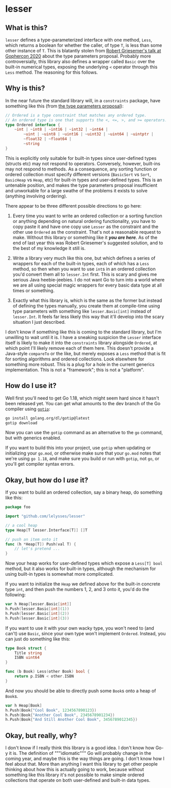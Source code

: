 # lesser

## What is this?

`lesser` defines a type-parameterized interface with one method, `Less`, which returns a boolean for whether the caller, of type `T`, is less than some other instance of `T`. This is blatantly stolen from [Robert Griesemer's talk at Gophercon 2020](https://www.youtube.com/watch?v=TborQFPY2IM) about the type parameters proposal. Probably more controversially, this library also defines a wrapper called `Basic` over the built-in numerical types, exposing the underlying `<` operator through this `Less` method. The reasoning for this follows.

## Why is this?

In the near future the standard library will, in a `constraints` package, have something like this (from [the type parameters proposal](https://go.googlesource.com/proposal/+/refs/heads/master/design/43651-type-parameters.md#operations-based-on-type-sets)):

```go
// Ordered is a type constraint that matches any ordered type.
// An ordered type is one that supports the <, <=, >, and >= operators.
type Ordered interface {
	~int | ~int8 | ~int16 | ~int32 | ~int64 |
		~uint | ~uint8 | ~uint16 | ~uint32 | ~uint64 | ~uintptr |
		~float32 | ~float64 |
		~string
}
```

This is explicitly only suitable for built-in types since user-defined types (structs etc) may not respond to operators. Conversely, however, built-ins may not respond to methods. As a consequence, any sorting function or ordered collection must specify different versions (`BasicSort` vs `Sort`, `BasicHeap` vs `Heap`, etc) for built-in types and user-defined types. This is an untenable position, and makes the type parameters proposal insufficient and unworkable for a large swathe of the problems it exists to solve (anything involving ordering).

There appear to be three different possible directions to go here:

1. Every time you want to write an ordered collection or a sorting function or anything depending on natural ordering functionality, you have to copy paste it and have one copy use `Lesser` as the constraint and the other use `Ordered` as the constraint. That's not a reasonable request to make. Without this library or something like it ***you are here***. As of the end of last year this was Robert Griesemer's suggested solution, and to the best of my knowledge it still is.

2. Write a library very much like this one, but which defines a series of wrappers for each of the built-in types, each of which has a `Less` method, so then when you want to use `int`s in an ordered collection you'd convert them all to `lesser.Int` first. This is scary and gives me serious Java heebie-jeebies. I do not want Go to turn into a world where we are all using special magic wrappers for every basic data type at all times or something.

3. Exactly what this library is, which is the same as the former but instead of defining the types manually, you create them at compile-time using type parameters with something like `lesser.Basic[int]` instead of `lesser.Int`. It feels far less likely this way that it'll develop into the scary situation I just described.

I don't know if something like this is coming to the standard library, but I'm unwilling to wait until it is. I have a sneaking suspicion the `Lesser` interface itself is likely to make it into the `constraints` library alongside `Ordered`, at which point I'll likely remove each of them here. This doesn't provide a Java-style `compareTo` or the like, but merely exposes a `Less` method that is fit for sorting algorithms and ordered collections. Look elsewhere for something more robust. This is a plug for a hole in the current generics implementation. This is not a "framework"; this is not a "platform".

## How do I use it?

Well first you'll need to get Go 1.18, which might seem hard since it hasn't been released yet. You can get what amounts to the dev branch of the Go compiler using [`gotip`](https://pkg.go.dev/golang.org/dl/gotip):

```bash
go install golang.org/dl/gotip@latest
gotip download
```

Now you can use the `gotip` command as an alternative to the `go` command, but with generics enabled.

If you want to build this into your project, use `gotip` when updating or initializing your `go.mod`, or otherwise make sure that your `go.mod` notes that we're using `go 1.18`, and make sure you build or run with `gotip`, not `go`, or you'll get compiler syntax errors.

## Okay, but how do I *use* it?

If you want to build an ordered collection, say a binary heap, do something like this:

```go
package foo

import "github.com/lelysses/lesser"

// a cool heap
type Heap[T lesser.Interface[T]] []T

// push an item onto it
func (h *Heap[T]) Push(val T) {
	// let's pretend ...
}
```

Now your heap works for user-defined types which expose a `Less[T] bool` method, but it also works for built-in types, although the mechanism for using built-in types is somewhat more complicated.

If you want to initialize the `Heap` we defined above for the built-in concrete type `int`, and then push the numbers 1, 2, and 3 onto it, you'd do the following:

```go
var h Heap[lesser.Basic[int]]
h.Push(lesser.Basic[int](1))
h.Push(lesser.Basic[int](2))
h.Push(lesser.Basic[int](3))
```

If you want to use it with your own wacky type, you won't need to (and can't) use `Basic`, since your own type won't implement `Ordered`. Instead, you can just do something like this:

```go
type Book struct {
	Title string
	ISBN uint64
}

func (b Book) Less(other Book) bool {
	return p.ISBN < other.ISBN
}
```

And now you should be able to directly push some `Book`s onto a heap of `Book`s.

```go
var h Heap[Book]
h.Push(Book{"Cool Book", 1234567890123})
h.Push(Book{"Another Cool Book", 2345678901234})
h.Push(Book{"And Still Another Cool Book", 3456789012345})
```

## Okay, but really, why?

I don't know if I really think this library is a good idea. I don't know how Go-y it is. The definition of """idiomatic""" Go will probably change in the coming year, and maybe this is the way things are going. I don't know how I feel about that. More than anything I want this library to get other people thinking about how this is actually going to work, because without something like this library it's not possible to make simple ordered collections that operate on both user-defined and built-in data types.
